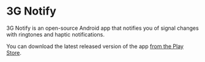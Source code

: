 3G Notify
=========

3G Notify is an open-source Android app that notifies you of signal changes with ringtones and haptic notifications.

You can download the latest released version of the app [from the Play Store](https://market.android.com/details?id=jamzor.threegnotify).